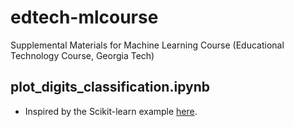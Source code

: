 # edtech-mlcourse
Supplemental Materials for Machine Learning Course (Educational Technology Course, Georgia Tech)

## plot_digits_classification.ipynb
- Inspired by the Scikit-learn example [here](https://scikit-learn.org/stable/auto_examples/classification/plot_digits_classification.html#sphx-glr-auto-examples-classification-plot-digits-classification-py).
